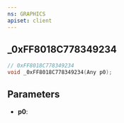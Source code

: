```yaml
---
ns: GRAPHICS
apiset: client
---
```

## _0xFF8018C778349234

```c
// 0xFF8018C778349234
void _0xFF8018C778349234(Any p0);
```


## Parameters
* **p0**:




